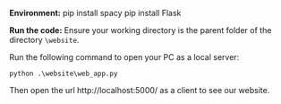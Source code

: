 **Environment:**
pip install spacy
pip install Flask

**Run the code:**
Ensure your working directory is the parent folder of the directory `\website`.

Run the following command to open your PC as a local server:

`python .\website\web_app.py`

Then open the url http://localhost:5000/ as a client to see our website.